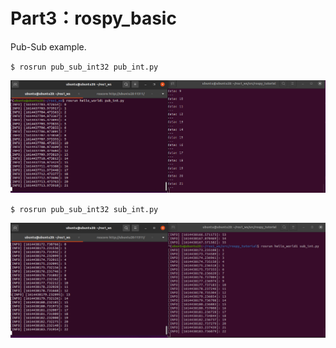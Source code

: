 # Part3：rospy_basic

Pub-Sub example.

`$ rosrun pub_sub_int32 pub_int.py`

![part3_helloworld1_pub](images_for_readme/part3_helloworld1_pub.png)

`$ rosrun pub_sub_int32 sub_int.py`

![part3_helloworld1_pub](images_for_readme/part3_helloworld1_sub.png)